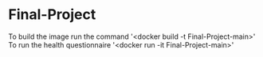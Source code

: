 # Final-Project


To build the image run the command '<docker build -t Final-Project-main>'
To run the health questionnaire  '<docker run -it Final-Project-main>'
